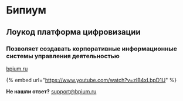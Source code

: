 # Бипиум

## Лоукод платформа цифровизации

### Позволяет создавать корпоративные информационные системы управления деятельностью

[bpium.ru](http://127.0.0.1:5000/u/TJGEgLu5OYYmYyyKG4RS5Lctvuy2)



{% embed url="https://www.youtube.com/watch?v=zlB4xLbpD1U" %}

**Не нашли ответ?** [support@bpium.ru](mailto:support@bpium.ru)

